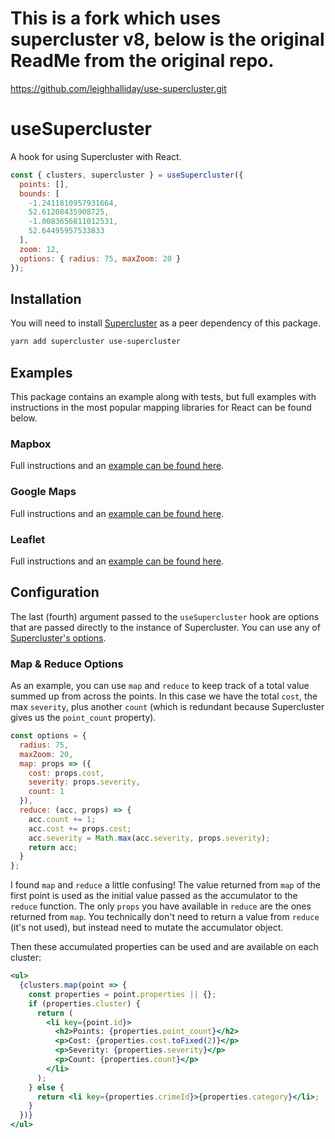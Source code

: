 # This is a fork which uses supercluster v8, below is the original ReadMe from the original repo.
https://github.com/leighhalliday/use-supercluster.git

# useSupercluster

A hook for using Supercluster with React.

```js
const { clusters, supercluster } = useSupercluster({
  points: [],
  bounds: [
    -1.2411810957931664,
    52.61208435908725,
    -1.0083656811012531,
    52.64495957533833
  ],
  zoom: 12,
  options: { radius: 75, maxZoom: 20 }
});
```

## Installation

You will need to install [Supercluster](https://github.com/mapbox/supercluster) as a peer dependency of this package.

```txt
yarn add supercluster use-supercluster
```

## Examples

This package contains an example along with tests, but full examples with instructions in the most popular mapping libraries for React can be found below.

### Mapbox

Full instructions and an [example can be found here](https://www.leighhalliday.com/mapbox-clustering).

### Google Maps

Full instructions and an [example can be found here](https://www.leighhalliday.com/google-maps-clustering).

### Leaflet

Full instructions and an [example can be found here](https://www.leighhalliday.com/leaflet-clustering).

## Configuration

The last (fourth) argument passed to the `useSupercluster` hook are options that are passed directly to the instance of Supercluster. You can use any of [Supercluster's options](https://github.com/mapbox/supercluster#options).

### Map & Reduce Options

As an example, you can use `map` and `reduce` to keep track of a total value summed up from across the points. In this case we have the total `cost`, the max `severity`, plus another `count` (which is redundant because Supercluster gives us the `point_count` property).

```js
const options = {
  radius: 75,
  maxZoom: 20,
  map: props => ({
    cost: props.cost,
    severity: props.severity,
    count: 1
  }),
  reduce: (acc, props) => {
    acc.count += 1;
    acc.cost += props.cost;
    acc.severity = Math.max(acc.severity, props.severity);
    return acc;
  }
};
```

I found `map` and `reduce` a little confusing! The value returned from `map` of the first point is used as the initial value passed as the accumulator to the `reduce` function. The only `props` you have available in `reduce` are the ones returned from `map`. You technically don't need to return a value from `reduce` (it's not used), but instead need to mutate the accumulator object.

Then these accumulated properties can be used and are available on each cluster:

```jsx
<ul>
  {clusters.map(point => {
    const properties = point.properties || {};
    if (properties.cluster) {
      return (
        <li key={point.id}>
          <h2>Points: {properties.point_count}</h2>
          <p>Cost: {properties.cost.toFixed(2)}</p>
          <p>Severity: {properties.severity}</p>
          <p>Count: {properties.count}</p>
        </li>
      );
    } else {
      return <li key={properties.crimeId}>{properties.category}</li>;
    }
  })}
</ul>
```
